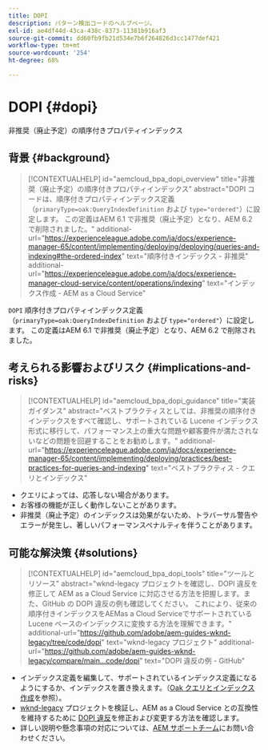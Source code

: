 ```yaml
---
title: DOPI
description: パターン検出コードのヘルプページ。
exl-id: ae4df44d-43ca-438c-8373-11381b916af3
source-git-commit: dd60fb9fb21d534e7b6f264826d3cc1477def421
workflow-type: tm+mt
source-wordcount: '254'
ht-degree: 68%

---
```


# DOPI {#dopi}

非推奨（廃止予定）の順序付きプロパティインデックス

## 背景 {#background}

>[!CONTEXTUALHELP]
>id="aemcloud_bpa_dopi_overview"
>title="非推奨（廃止予定）の順序付きプロパティインデックス"
>abstract="DOPI コードは、順序付きプロパティインデックス定義（`primaryType=oak:QueryIndexDefinition` および `type="ordered"`）に設定します。 この定義はAEM 6.1 で非推奨（廃止予定）となり、AEM 6.2 で削除されました。"
>additional-url="https://experienceleague.adobe.com/ja/docs/experience-manager-65/content/implementing/deploying/deploying/queries-and-indexing#the-ordered-index" text="順序付きインデックス - 非推奨"
>additional-url="https://experienceleague.adobe.com/ja/docs/experience-manager-cloud-service/content/operations/indexing" text="インデックス作成 - AEM as a Cloud Service"

`DOPI`  順序付きプロパティインデックス定義（`primaryType=oak:QueryIndexDefinition` および `type="ordered"`）に設定します。 この定義はAEM 6.1 で非推奨（廃止予定）となり、AEM 6.2 で削除されました。

## 考えられる影響およびリスク {#implications-and-risks}

>[!CONTEXTUALHELP]
>id="aemcloud_bpa_dopi_guidance"
>title="実装ガイダンス"
>abstract="ベストプラクティスとしては、非推奨の順序付きインデックスをすべて確認し、サポートされている Lucene インデックス形式に移行して、パフォーマンス上の重大な問題や顧客要件が満たされないなどの問題を回避することをお勧めします。"
>additional-url="https://experienceleague.adobe.com/ja/docs/experience-manager-65/content/implementing/deploying/practices/best-practices-for-queries-and-indexing" text="ベストプラクティス - クエリとインデックス"

* クエリによっては、応答しない場合があります。
* お客様の機能が正しく動作しないことがあります。
* 非推奨（廃止予定）のインデックスは効果がないため、トラバーサル警告やエラーが発生し、著しいパフォーマンスペナルティを伴うことがあります。

## 可能な解決策 {#solutions}

>[!CONTEXTUALHELP]
>id="aemcloud_bpa_dopi_tools"
>title="ツールとリソース"
>abstract="wknd-legacy プロジェクトを確認し、DOPI 違反を修正して AEM as a Cloud Service に対応させる方法を把握します。また、GitHub の DOPI 違反の例も確認してください。 これにより、従来の順序付きインデックスをAEMas a Cloud Serviceでサポートされている Lucene ベースのインデックスに変換する方法を理解できます。"
>additional-url="https://github.com/adobe/aem-guides-wknd-legacy/tree/code/dopi" text="wknd-legacy プロジェクト"
>additional-url="https://github.com/adobe/aem-guides-wknd-legacy/compare/main...code/dopi" text="DOPI 違反の例 - GitHub"

* インデックス定義を編集して、サポートされているインデックス定義になるようにするか、インデックスを置き換えます。（[Oak クエリとインデックス作成](https://experienceleague.adobe.com/ja/docs/experience-manager-65/content/implementing/deploying/deploying/queries-and-indexing)を参照）。
* [wknd-legacy](https://github.com/adobe/aem-guides-wknd-legacy/tree/code/dopi) プロジェクトを検証し、AEM as a Cloud Service との互換性を維持するために [DOPI 違反](https://github.com/adobe/aem-guides-wknd-legacy/compare/main...code/dopi)を修正および変更する方法を確認します。
* 詳しい説明や懸念事項の対応については、[AEM サポートチーム](https://helpx.adobe.com/jp/enterprise/using/support-for-experience-cloud.html)にお問い合わせください。
